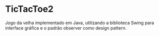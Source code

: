 # TicTacToe2

Jogo da velha implementado em Java, utilizando a biblioteca Swing para interface gráfica e o padrão observer como design pattern.
